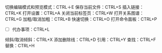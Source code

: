 切换编辑模式和预览模式：CTRL＋E
保存当前文件：CTRL+S
插入链接：CTRL+K
打开设置：CTRL+A
关闭当前标签页：CTRL+W
打开关系图谱：CTRL+G
加粗/取消加粗：CTRL+B
快速切换：CTRL+O
打开命令面板：CTRL+P

- [ ] 代办事项：CTRL+L

倾斜/取消倾斜：CTRL+X
添加删除线：CTRL+D
引用：CTRL+Y
查找：CTRL+F
替换：CTRL+H

